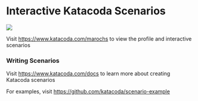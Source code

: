 # Interactive Katacoda Scenarios

[![](http://shields.katacoda.com/katacoda/marochs/count.svg)](https://www.katacoda.com/marochs "Get your profile on Katacoda.com")

Visit https://www.katacoda.com/marochs to view the profile and interactive scenarios

### Writing Scenarios
Visit https://www.katacoda.com/docs to learn more about creating Katacoda scenarios

For examples, visit https://github.com/katacoda/scenario-example
